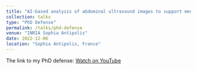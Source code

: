```yaml
---
title: "AI-based analysis of abdominal ultrasound images to support medical diagnosis"
collection: talks
type: "PhD Defense"
permalink: /talks/phd-defense
venue: "INRIA Sophia Antipolis"
date: 2022-12-06
location: "Sophia Antipolis, France"
---
```


The link to my PhD defense: [Watch on YouTube](https://www.youtube.com/watch?v=CG_F3GQttzc)

